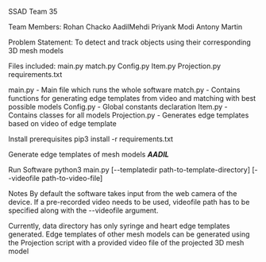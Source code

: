 SSAD Team 35

Team Members:
  Rohan Chacko
  AadilMehdi
  Priyank Modi
  Antony Martin

Problem Statement:
  To detect and track objects using their corresponding 3D mesh models

Files included:
  main.py
  match.py
  Config.py
  Item.py
  Projection.py
  requirements.txt

  main.py - Main file which runs the whole software
  match.py - Contains functions for generating edge templates from video and matching with best possible models
  Config.py - Global constants declaration
  Item.py - Contains classes for all models
  Projection.py - Generates edge templates based on video of edge template


Install prerequisites
  pip3 install -r requirements.txt

Generate edge templates of mesh models
  ***AADIL***

Run Software
  python3 main.py [--templatedir path-to-template-directory] [--videofile path-to-video-file]

Notes
  By default the software takes input from the web camera of the device. If a pre-recorded video needs to be used,    videofile path has to be specified along with the --videofile argument.

  Currently, data directory has only syringe and heart edge templates generated. Edge templates of other mesh models can be generated using the Projection script with a provided video file of the projected 3D mesh model
